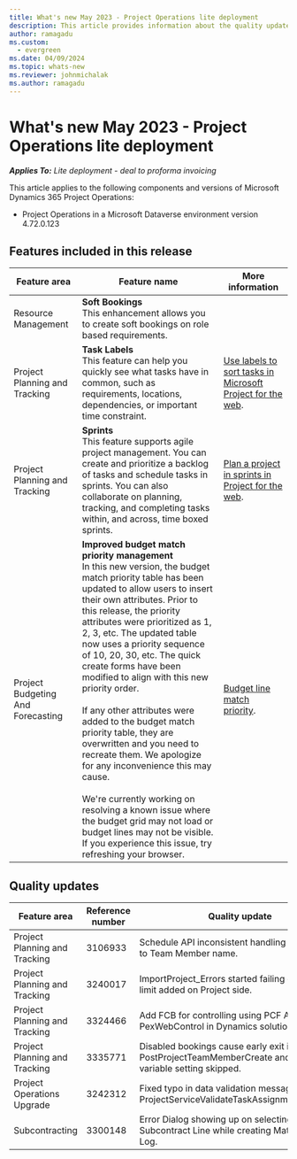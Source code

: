 ```yaml
---
title: What's new May 2023 - Project Operations lite deployment
description: This article provides information about the quality updates that are available in the May 2023 release of Microsoft Dynamics 365 Project Operations lite deployment.
author: ramagadu
ms.custom:
  - evergreen
ms.date: 04/09/2024
ms.topic: whats-new
ms.reviewer: johnmichalak 
ms.author: ramagadu
---
```


# What's new May 2023 - Project Operations lite deployment

_**Applies To:** Lite deployment - deal to proforma invoicing_

This article applies to the following components and versions of Microsoft Dynamics 365 Project Operations:

- Project Operations in a Microsoft Dataverse environment version 4.72.0.123

## Features included in this release

| Feature area | Feature name | More information |
| --- | --- | --- |
|Resource Management| **Soft Bookings**</br>This enhancement allows you to create soft bookings on role based requirements. | |
|Project Planning and Tracking| **Task Labels**</br>This feature can help you quickly see what tasks have in common, such as requirements, locations, dependencies, or important time constraint. | [Use labels to sort tasks in Microsoft Project for the web](https://support.microsoft.com/en-us/office/use-labels-to-sort-tasks-in-microsoft-project-for-the-web-32dfc732-7bbc-48f0-9d17-672ddcd1905c). |
|Project Planning and Tracking| **Sprints**</br>This feature supports agile project management. You can create and prioritize a backlog of tasks and schedule tasks in sprints. You can also collaborate on planning, tracking, and completing tasks within, and across, time boxed sprints.| [Plan a project in sprints in Project for the web](https://support.microsoft.com/en-us/office/plan-a-project-in-sprints-in-project-for-the-web-7536fbef-0ece-47bf-beae-6a8ac2c69955). |
|Project Budgeting And Forecasting| **Improved budget match priority management**</br>In this new version, the budget match priority table has been updated to allow users to insert their own attributes. Prior to this release, the priority attributes were prioritized as 1, 2, 3, etc. The updated table now uses a priority sequence of 10, 20, 30, etc. The quick create forms have been modified to align with this new priority order. </br> </br>If any other attributes were added to the budget match priority table, they are overwritten and you need to recreate them. We apologize for any inconvenience this may cause.</br></br> We're currently working on resolving a known issue where the budget grid may not load or budget lines may not be visible. If you experience this issue, try refreshing your browser.| [Budget line match priority](/dynamics365/project-operations/pro/budget/budget-line-match-priority). |

## Quality updates
| Feature area | Reference number | Quality update |
| --- | --- | --- |
|Project Planning and Tracking|3106933|Schedule API inconsistent handling of updates to Team Member name. |
|Project Planning and Tracking|3240017|ImportProject_Errors started failing due to new limit added on Project side. |
|Project Planning and Tracking|3324466|Add FCB for controlling using PCF Auth in PexWebControl in Dynamics solution. |
|Project Planning and Tracking|3335771|Disabled bookings cause early exit in PostProjectTeamMemberCreate and shared variable setting skipped. |
|Project Operations Upgrade|3242312|Fixed typo in data validation message - ProjectServiceValidateTaskAssignmentCount.cs. |
|Subcontracting|3300148|Error Dialog showing up on selecting Subcontract Line while creating Material Usage Log. |
